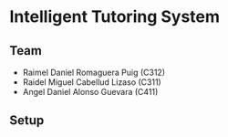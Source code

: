 # Intelligent Tutoring System

## Team
- Raimel Daniel Romaguera Puig (C312)
- Raidel Miguel Cabellud Lizaso (C311)
- Angel Daniel Alonso Guevara (C411)

## Setup

